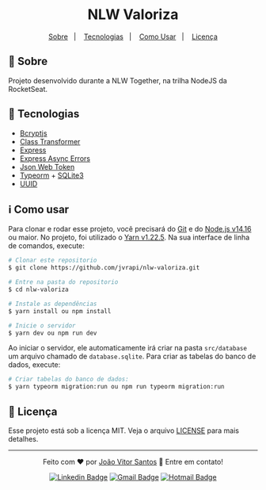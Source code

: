 <h1 align="center"> 
	NLW Valoriza 
</h1>

<p align="center">
  <a href="#open_book-sobre">Sobre</a>&nbsp;&nbsp;&nbsp;|&nbsp;&nbsp;&nbsp;
  <a href="#rocket-tecnologias">Tecnologias</a>&nbsp;&nbsp;&nbsp;|&nbsp;&nbsp;&nbsp;
  <a href="#information_source-como-usar">Como Usar</a>&nbsp;&nbsp;&nbsp;|&nbsp;&nbsp;&nbsp;
  <a href="#memo-license">Licença</a>
</p>

## :open_book: Sobre
Projeto desenvolvido durante a NLW Together, na trilha NodeJS da RocketSeat.

## :rocket: Tecnologias
- [Bcryptjs](https://github.com/dcodeIO/bcrypt.js)
- [Class Transformer](https://github.com/typestack/class-transformer)
- [Express](https://expressjs.com/pt-br/)
- [Express Async Errors](https://github.com/davidbanham/express-async-errors)
- [Json Web Token](https://github.com/auth0/node-jsonwebtoken)
- [Typeorm](https://typeorm.io/#/) + [SQLite3](https://github.com/mapbox/node-sqlite3)
- [UUID](https://github.com/uuidjs/uuid)


## :information_source: Como usar

Para clonar e rodar esse projeto, você precisará do [Git](https://git-scm.com) e do  [Node.js v14.16](https://nodejs.org) ou maior. No projeto, foi utilizado o [Yarn v1.22.5](https://yarnpkg.com). Na sua interface de linha de comandos, execute:

```bash
# Clonar este repositorio
$ git clone https://github.com/jvrapi/nlw-valoriza.git

# Entre na pasta do repositorio
$ cd nlw-valoriza

# Instale as dependências
$ yarn install ou npm install

# Inicie o servidor
$ yarn dev ou npm run dev

```
Ao iniciar o servidor, ele automaticamente irá criar na pasta ```src/database``` um arquivo chamado de ```database.sqlite```. Para criar as tabelas do banco de dados, execute:

```bash
# Criar tabelas do banco de dados:
$ yarn typeorm migration:run ou npm run typeorm migration:run
```
## :memo: Licença
Esse projeto está sob a licença MIT. Veja o arquivo [LICENSE](./LICENSE) para mais detalhes.

---


<div align="center">


Feito com  ❤ por [João Vitor Santos](https://github.com/jvrapi) 👋 Entre em contato!

[![Linkedin Badge](https://img.shields.io/badge/-João%20Vitor-blue?style=flat-square&logo=Linkedin&logoColor=white&link=https://www.linkedin.com/in/joaovitorssdelima/)](https://www.linkedin.com/in/joaovitorssdelima/) 
[![Gmail Badge](https://img.shields.io/badge/-Gmail-c14438?style=flat-square&logo=Gmail&logoColor=white&link=mailto:joaooviitoorr@gmail.com)](mailto:joaooviitoorr@gmail.com) 
[![Hotmail Badge](https://img.shields.io/badge/-Hotmail-0078d4?style=flat-square&logo=microsoft-outlook&logoColor=white&link=mailto:joaooviitorr@hotmail.com)](mailto:joaooviitorr@hotmail.com)
	
</div>